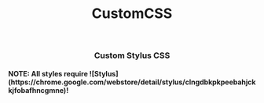 <h1 align="center">CustomCSS</h1>
<br>
<h3 align="center">Custom Stylus CSS</h3>

<h4 color:red>NOTE: All styles require ![Stylus](https://chrome.google.com/webstore/detail/stylus/clngdbkpkpeebahjckkjfobafhncgmne)!
